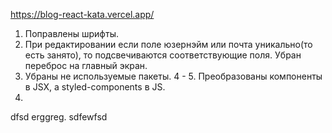 https://blog-react-kata.vercel.app/

1. Поправлены шрифты.
2. При редактировании если поле юзернэйм или почта уникально(то есть занято), то подсвечиваются соответствующие поля. Убран переброс на главный экран.
3. Убраны не используемые пакеты.
4 - 5. Преобразованы компоненты в JSX, а styled-components в JS.
1223.
dfsd
erggreg.
sdfewfsd